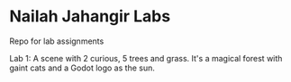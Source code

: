 # Nailah Jahangir Labs
Repo for lab assignments 

Lab 1: A scene with 2 curious, 5 trees and grass. It's a magical forest with gaint cats and a Godot logo as the sun.
